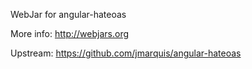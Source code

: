 WebJar for angular-hateoas

More info: http://webjars.org

Upstream: https://github.com/jmarquis/angular-hateoas
